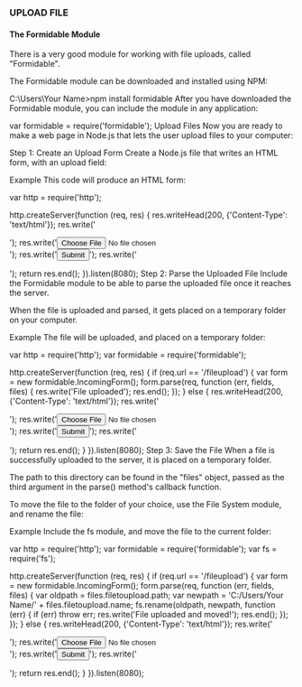 <h3>UPLOAD FILE</h3>



<h4>The Formidable Module</h4>
There is a very good module for working with file uploads, called "Formidable".

The Formidable module can be downloaded and installed using NPM:

C:\Users\Your Name>npm install formidable
After you have downloaded the Formidable module, you can include the module in any application:

var formidable = require('formidable');
Upload Files
Now you are ready to make a web page in Node.js that lets the user upload files to your computer:

Step 1: Create an Upload Form
Create a Node.js file that writes an HTML form, with an upload field:

Example
This code will produce an HTML form:

var http = require('http');

http.createServer(function (req, res) {
  res.writeHead(200, {'Content-Type': 'text/html'});
  res.write('<form action="fileupload" method="post" enctype="multipart/form-data">');
  res.write('<input type="file" name="filetoupload"><br>');
  res.write('<input type="submit">');
  res.write('</form>');
  return res.end();
}).listen(8080);
Step 2: Parse the Uploaded File
Include the Formidable module to be able to parse the uploaded file once it reaches the server.

When the file is uploaded and parsed, it gets placed on a temporary folder on your computer.

Example
The file will be uploaded, and placed on a temporary folder:

var http = require('http');
var formidable = require('formidable');

http.createServer(function (req, res) {
  if (req.url == '/fileupload') {
    var form = new formidable.IncomingForm();
    form.parse(req, function (err, fields, files) {
      res.write('File uploaded');
      res.end();
    });
  } else {
    res.writeHead(200, {'Content-Type': 'text/html'});
    res.write('<form action="fileupload" method="post" enctype="multipart/form-data">');
    res.write('<input type="file" name="filetoupload"><br>');
    res.write('<input type="submit">');
    res.write('</form>');
    return res.end();
  }
}).listen(8080);
Step 3: Save the File
When a file is successfully uploaded to the server, it is placed on a temporary folder.

The path to this directory can be found in the "files" object, passed as the third argument in the parse() method's callback function.

To move the file to the folder of your choice, use the File System module, and rename the file:

Example
Include the fs module, and move the file to the current folder:

var http = require('http');
var formidable = require('formidable');
var fs = require('fs');

http.createServer(function (req, res) {
  if (req.url == '/fileupload') {
    var form = new formidable.IncomingForm();
    form.parse(req, function (err, fields, files) {
      var oldpath = files.filetoupload.path;
      var newpath = 'C:/Users/Your Name/' + files.filetoupload.name;
      fs.rename(oldpath, newpath, function (err) {
        if (err) throw err;
        res.write('File uploaded and moved!');
        res.end();
      });
 });
  } else {
    res.writeHead(200, {'Content-Type': 'text/html'});
    res.write('<form action="fileupload" method="post" enctype="multipart/form-data">');
    res.write('<input type="file" name="filetoupload"><br>');
    res.write('<input type="submit">');
    res.write('</form>');
    return res.end();
  }
}).listen(8080);